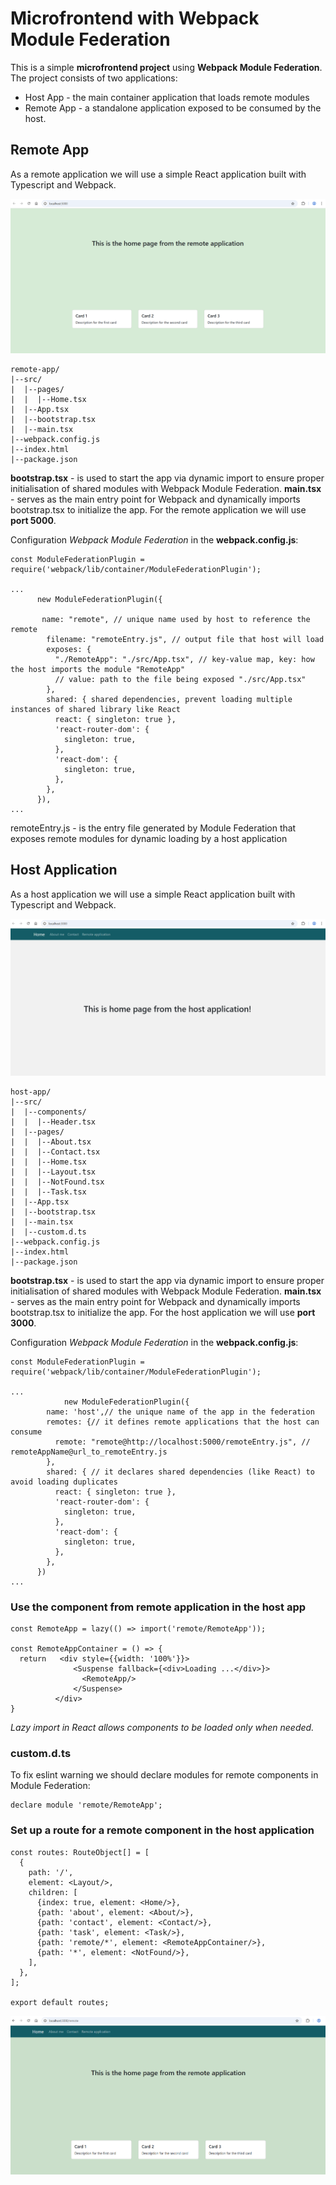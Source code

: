 # Microfrontend with Webpack Module Federation

This is a simple **microfrontend project** using **Webpack Module Federation**.
The project consists of two applications:
- Host App - the main container application that loads remote modules
- Remote App - a standalone application exposed to be consumed by the host.

## Remote App
As a remote application we will use a simple React application built with Typescript and Webpack.

![img.png](img.png)

```
remote-app/
|--src/
|  |--pages/
|  |  |--Home.tsx
|  |--App.tsx
|  |--bootstrap.tsx
|  |--main.tsx
|--webpack.config.js
|--index.html
|--package.json
```
**bootstrap.tsx** - is used to start the app via dynamic import to ensure proper initialisation of shared modules with Webpack Module Federation.
**main.tsx** - serves as the main entry point for Webpack and dynamically imports bootstrap.tsx to initialize the app.
For the remote application we will use **port 5000**.

Configuration _Webpack Module Federation_ in the **webpack.config.js**:
```
const ModuleFederationPlugin = require('webpack/lib/container/ModuleFederationPlugin');

...
      new ModuleFederationPlugin({

       name: "remote", // unique name used by host to reference the remote
        filename: "remoteEntry.js", // output file that host will load
        exposes: { 
          "./RemoteApp": "./src/App.tsx", // key-value map, key: how the host imports the module "RemoteApp"
          // value: path to the file being exposed "./src/App.tsx"
        },
        shared: { shared dependencies, prevent loading multiple instances of shared library like React
          react: { singleton: true },
          'react-router-dom': {
            singleton: true,
          },
          'react-dom': {
            singleton: true,
          },
        },
      }),
...
```
remoteEntry.js - is the entry file generated by Module Federation that exposes remote modules for dynamic loading by a host application



## Host Application
As a host application we will use a simple React application built with Typescript and Webpack.

![img_1.png](img_1.png)

```
host-app/
|--src/
|  |--components/
|  |  |--Header.tsx
|  |--pages/
|  |  |--About.tsx
|  |  |--Contact.tsx
|  |  |--Home.tsx
|  |  |--Layout.tsx
|  |  |--NotFound.tsx
|  |  |--Task.tsx
|  |--App.tsx
|  |--bootstrap.tsx
|  |--main.tsx
|  |--custom.d.ts
|--webpack.config.js
|--index.html
|--package.json
```
**bootstrap.tsx** - is used to start the app via dynamic import to ensure proper initialisation of shared modules with Webpack Module Federation.
**main.tsx** - serves as the main entry point for Webpack and dynamically imports bootstrap.tsx to initialize the app.
For the host application we will use **port 3000**.

Configuration _Webpack Module Federation_ in the **webpack.config.js**:
```
const ModuleFederationPlugin = require('webpack/lib/container/ModuleFederationPlugin');

...
            new ModuleFederationPlugin({
        name: 'host',// the unique name of the app in the federation
        remotes: {// it defines remote applications that the host can consume
          remote: "remote@http://localhost:5000/remoteEntry.js", // remoteAppName@url_to_remoteEntry.js
        },
        shared: { // it declares shared dependencies (like React) to avoid loading duplicates
          react: { singleton: true },
          'react-router-dom': {
            singleton: true,
          },
          'react-dom': {
            singleton: true,
          },
        },
      })
...
```
### Use the component from remote application in the host app
```
const RemoteApp = lazy(() => import('remote/RemoteApp'));

const RemoteAppContainer = () => {
  return   <div style={{width: '100%'}}>
              <Suspense fallback={<div>Loading ...</div>}>
                <RemoteApp/>
              </Suspense>
          </div>
}
```
_Lazy import in React allows components to be loaded only when needed._

### custom.d.ts
To fix eslint warning we should declare modules for remote components in Module Federation:

```
declare module 'remote/RemoteApp';
```
### Set up a route for a remote component in the host application

```
const routes: RouteObject[] = [
  {
    path: '/',
    element: <Layout/>,
    children: [
      {index: true, element: <Home/>},
      {path: 'about', element: <About/>},
      {path: 'contact', element: <Contact/>},
      {path: 'task', element: <Task/>},
      {path: 'remote/*', element: <RemoteAppContainer/>},
      {path: '*', element: <NotFound/>},
    ],
  },
];

export default routes;
```

![img_2.png](img_2.png)

